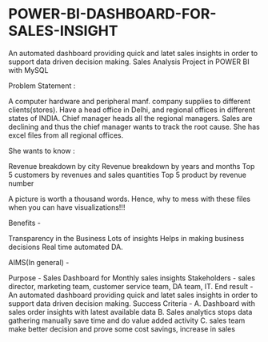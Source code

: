 # POWER-BI-DASHBOARD-FOR-SALES-INSIGHT
 An automated dashboard providing quick and latet sales insights in order to support data driven decision making.
Sales Analysis Project in POWER BI with MySQL

Problem Statement :
 
A computer hardware and peripheral manf. company supplies to different clients(stores). Have a head office in Delhi, and regional offices in different states of INDIA. Chief manager heads all the regional managers.
Sales are declining and thus the chief manager wants to track the root cause.
She has excel files from all regional offices.

She wants to know :

Revenue breakdown by city
Revenue breakdown by years and months
Top 5 customers by revenues and sales quantities
Top 5 product by revenue number


A picture is worth a thousand words. Hence, why to mess with these files when you can have visualizations!!! 

Benefits -

Transparency in the Business
Lots of insights
Helps in making business decisions
Real time automated DA.

AIMS(In general) -

Purpose - Sales Dashboard for Monthly sales insights
Stakeholders - sales director, marketing team, customer service team, DA team, IT.
End result - An automated dashboard providing quick and latet sales insights in order to support data driven decision making.
Success Criteria - 
A. Dashboard with sales order insights with latest available data
B. Sales analytics stops data gathering manually save time and do value added activity
C. sales team make better decision and prove some cost savings, increase in sales
